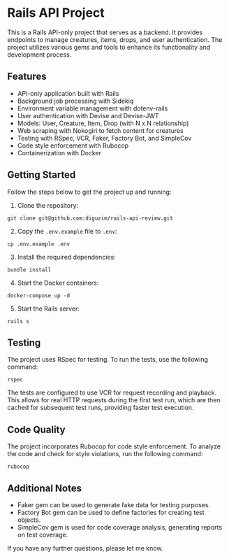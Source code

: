 # Rails API Project

This is a Rails API-only project that serves as a backend. It provides endpoints to manage creatures, items, drops, and user authentication. The project utilizes various gems and tools to enhance its functionality and development process.

## Features

- API-only application built with Rails
- Background job processing with Sidekiq
- Environment variable management with dotenv-rails
- User authentication with Devise and Devise-JWT
- Models: User, Creature, Item, Drop (with N x N relationship)
- Web scraping with Nokogiri to fetch content for creatures
- Testing with RSpec, VCR, Faker, Factory Bot, and SimpleCov
- Code style enforcement with Rubocop
- Containerization with Docker

## Getting Started

Follow the steps below to get the project up and running:

1. Clone the repository:
```console
git clone git@github.com:diguzim/rails-api-review.git
```
2. Copy the `.env.example` file to `.env`:
```console
cp .env.example .env
```
3. Install the required dependencies:
```console
bundle install
```
4. Start the Docker containers:
```console
docker-compose up -d
```
5. Start the Rails server:
```console
rails s
```


## Testing

The project uses RSpec for testing. To run the tests, use the following command:
```console
rspec
```

The tests are configured to use VCR for request recording and playback. This allows for real HTTP requests during the first test run, which are then cached for subsequent test runs, providing faster test execution.

## Code Quality

The project incorporates Rubocop for code style enforcement. To analyze the code and check for style violations, run the following command:
```console
rubocop
```

## Additional Notes

- Faker gem can be used to generate fake data for testing purposes.
- Factory Bot gem can be used to define factories for creating test objects.
- SimpleCov gem is used for code coverage analysis, generating reports on test coverage.

If you have any further questions, please let me know.
